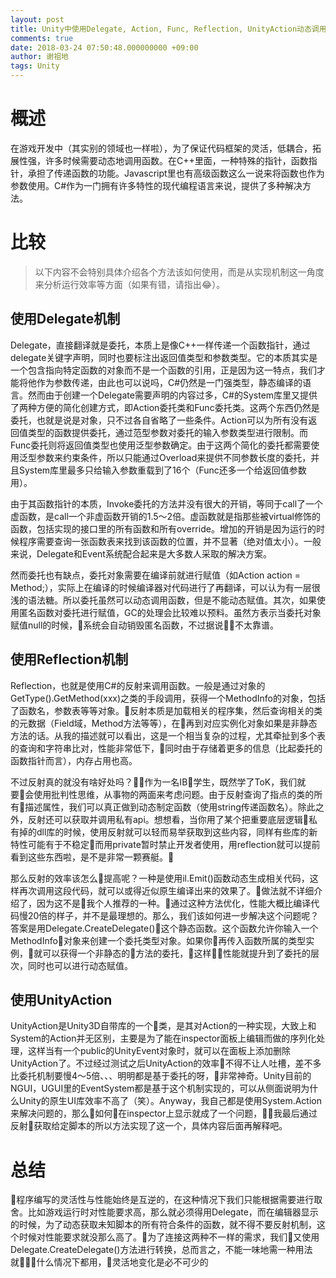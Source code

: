 ```yaml
---
layout: post
title: Unity中使用Delegate, Action, Func, Reflection, UnityAction动态调用函数优劣对比
comments: true
date: 2018-03-24 07:50:48.000000000 +09:00
author: 谢祖地
tags: Unity
---
```

# 概述
在游戏开发中（其实别的领域也一样啦），为了保证代码框架的灵活，低耦合，拓展性强，许多时候需要动态地调用函数。在C++里面，一种特殊的指针，函数指针，承担了传递函数的功能。Javascript里也有高级函数这么一说来将函数也作为参数使用。C#作为一门拥有许多特性的现代编程语言来说，提供了多种解决方法。

# 比较
>以下内容不会特别具体介绍各个方法该如何使用，而是从实现机制这一角度来分析运行效率等方面（如果有错，请指出😂）。

## 使用Delegate机制
Delegate，直接翻译就是委托，本质上是像C++一样传递一个函数指针，通过delegate关键字声明，同时也要标注出返回值类型和参数类型。它的本质其实是一个包含指向特定函数的对象而不是一个函数的引用，正是因为这一特点，我们才能将他作为参数传递，由此也可以说吗，C#仍然是一门强类型，静态编译的语言。然而由于创建一个Delegate需要声明的内容过多，C#的System库里又提供了两种方便的简化创建方式，即Action委托类和Func委托类。这两个东西仍然是委托，也就是说是对象，只不过各自省略了一些条件。Action可以为所有没有返回值类型的函数提供委托，通过范型参数对委托的输入参数类型进行限制。而Func委托则将返回值类型也使用泛型参数确定。由于这两个简化的委托都需要使用泛型参数来约束条件，所以只能通过Overload来提供不同参数长度的委托，并且System库里最多只给输入参数重载到了16个（Func还多一个给返回值参数用）。

由于其函数指针的本质，Invoke委托的方法并没有很大的开销，等同于call了一个虚函数，是call一个非虚函数开销的1.5～2倍。虚函数就是指那些被virtual修饰的函数，包括实现的接口里的所有函数和所有override。增加的开销是因为运行的时候程序需要查询一张函数表来找到该函数的位置，并不显著（绝对值太小）。一般来说，Delegate和Event系统配合起来是大多数人采取的解决方案。

然而委托也有缺点，委托对象需要在编译前就进行赋值（如Action action = Method;），实际上在编译的时候编译器对代码进行了再翻译，可以认为有一层很浅的语法糖。所以委托虽然可以动态调用函数，但是不能动态赋值。其次，如果使用匿名函数对委托进行赋值，GC的处理会比较难以预料。虽然方表示当委托对象赋值null的时候，系统会自动销毁匿名函数，不过据说不太靠谱。

## 使用Reflection机制
Reflection，也就是使用C#的反射来调用函数。一般是通过对象的GetType().GetMethod(xxx)之类的手段调用，获得一个MethodInfo的对象，包括了函数名，参数表等等对象。反射本质是加载相关的程序集，然后查询相关的类的元数据（Field域，Method方法等等），在再到对应实例化对象如果是非静态方法的话。从我的描述就可以看出，这是一个相当复杂的过程，尤其牵扯到多个表的查询和字符串比对，性能非常低下，同时由于存储着更多的信息（比起委托的函数指针而言），内存占用也高。

不过反射真的就没有啥好处吗？作为一名IB学生，既然学了ToK，我们就要会使用批判性思维，从事物的两面来考虑问题。由于反射查询了指点的类的所有描述属性，我们可以真正做到动态制定函数（使用string传递函数名）。除此之外，反射还可以获取并调用私有api。想想看，当你用了某个把重要底层逻辑私有掉的dll库的时候，使用反射就可以轻而易举获取到这些内容，同样有些库的新特性可能有于不稳定而用private暂时禁止开发者使用，用reflection就可以提前看到这些东西啦，是不是非常一颗赛艇。

那么反射的效率该怎么提高呢？一种是使用il.Emit()函数动态生成相关代码，这样再次调用这段代码，就可以或得近似原生编译出来的效果了。做法就不详细介绍了，因为这不是我个人推荐的一种。通过这种方法优化，性能大概比编译代码慢20倍的样子，并不是最理想的。那么，我们该如何进一步解决这个问题呢？答案是用Delegate.CreateDelegate()这个静态函数。这个函数允许你输入一个MethodInfo对象来创建一个委托类型对象。如果你再传入函数所属的类型实例，就可以获得一个非静态的方法的委托，这样性能就提升到了委托的层次，同时也可以进行动态赋值。

## 使用UnityAction
UnityAction是Unity3D自带库的一个类，是其对Action的一种实现，大致上和System的Action并无区别，主要是为了能在inspector面板上编辑而做的序列化处理，这样当有一个public的UnityEvent对象时，就可以在面板上添加删除UnityAction了。不过经过测试之后UnityAction的效率不得不让人吐槽，差不多比委托机制要慢4～5倍、、、明明都是基于委托的呀，非常神奇。Unity目前的NGUI，UGUI里的EventSystem都是基于这个机制实现的，可以从侧面说明为什么Unity的原生UI库效率不高了（笑）。Anyway，我自己都是使用System.Action来解决问题的，那么如何在inspector上显示就成了一个问题，我最后通过反射获取给定脚本的所以方法实现了这一个，具体内容后面再解释吧。

# 总结
程序编写的灵活性与性能始终是互逆的，在这种情况下我们只能根据需要进行取舍。比如游戏运行时对性能要求高，那么就必须得用Delegate，而在编辑器显示的时候，为了动态获取未知脚本的所有符合条件的函数，就不得不要反射机制，这个时候对性能要求就没那么高了。为了连接这两种不一样的需求，我们又使用Delegate.CreateDelegate()方法进行转换，总而言之，不能一味地需一种用法就什么情况下都用，灵活地变化是必不可少的